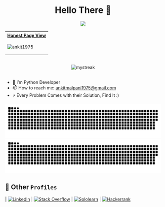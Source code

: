 <h1 align = "Center" >Hello There 👋 </h1>

<p align="center">
  <a href="https://git.io/typing-svg"><img src="https://readme-typing-svg.herokuapp.com/?lines=I'm+a+Developer+(Python).;Always%20learning%20new%20concepts&font=Fira%20Code&center=true&width=500&height=45&color=blue&vCenter=true&size=22&pause=1000"></a>
</p>

<table align="center">
<tr>
	
<th>
<a href="https://github.com/imvickykumar999">
Honest Page View
</a>
</th>
</tr>

<tr>
<td>
<p align="left"> <img src="https://komarev.com/ghpvc/?username=ankit1975&color=orange&label=PROFILE+VIEWS&style=flat-square" alt="ankit1975"/> </p>
</td>
</tr>
</table>

<div align="center">
<br>
<img src="https://github-readme-streak-stats.herokuapp.com/?user==ankit1975&theme=gruvbox-duo" alt="mystreak">
<br><br>
</div>



- 🔭 I’m Python Developer
- 📫 How to reach me: ankitmalpani1975@gmail.com
- ⚡ Every Problem Comes with their Solution, Find It :)

![github contribution grid snake animation](https://raw.githubusercontent.com/AkshatRastogi-1nC0re/AkshatRastogi-1nC0re/output/github-contribution-grid-snake-sissa.svg#gh-dark-mode-only)
![github contribution grid snake animation](https://raw.githubusercontent.com/AkshatRastogi-1nC0re/AkshatRastogi-1nC0re/output/github-contribution-grid-snake-sissa-white.svg#gh-light-mode-only)

## 📱 Other `Profiles`

| [![LinkedIn](https://img.shields.io/badge/LinkedIn-0077B5?style=for-the-badge&logo=linkedin&logoColor=white)](https://www.linkedin.com/in/ankit-malpani-7b2a07191/) | [![Stack Overflow](https://img.shields.io/badge/Stack_Overflow-FE7A16?style=for-the-badge&logo=stack-overflow&logoColor=white)](https://stackoverflow.com/users/11493297/vicky-kumar) | [![Sololearn](https://img.shields.io/badge/-Sololearn-3a464b?style=for-the-badge&logo=Sololearn&logoColor=white)](https://www.sololearn.com/profile/8044164) | [![Hackerrank](https://img.shields.io/badge/-Hackerrank-2EC866?style=for-the-badge&logo=HackerRank&logoColor=white)](https://www.hackerrank.com/ankitmalpani1975?hr_r=1)


